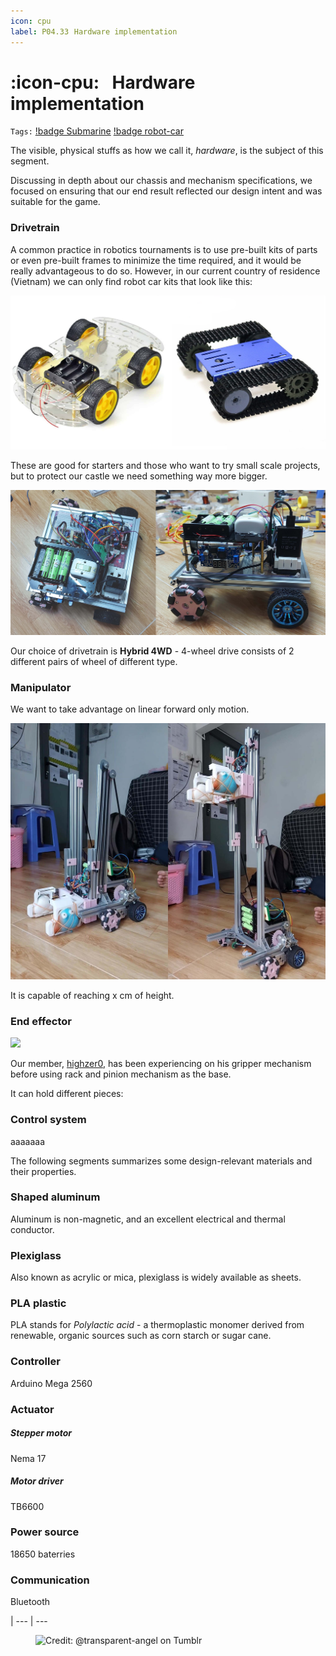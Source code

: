 ```yaml
---
icon: cpu
label: P04.33⠀Hardware implementation
---
```

# :icon-cpu:⠀Hardware implementation
`Tags:` [!badge Submarine](/projects/P04-submarine.md) [!badge robot-car]()

The visible, physical stuffs as how we call it, *hardware*, is the subject of this segment.

Discussing in depth about our chassis and mechanism specifications, we focused on ensuring that our end result reflected our design intent and was suitable for the game.

### Drivetrain
A common practice in robotics tournaments is to use pre-built kits of parts or even pre-built frames to minimize the time required, and it would be really advantageous to do so. However, in our current country of residence (Vietnam) we can only find robot car kits that look like this:

![](/projects/P04-submarine/media/pre-built-robot-cars-vn.png)

These are good for starters and those who want to try small scale projects, but to protect our castle we need something way more bigger.

![](/projects/P04-submarine/media/drivetrain1.jpg)

Our choice of drivetrain is **Hybrid 4WD** - 4-wheel drive consists of 2 different pairs of wheel of different type.

### Manipulator
We want to take advantage on linear forward only motion.

![](/projects/P04-submarine/media/elevator1.jpg)

It is capable of reaching x cm of height.

### End effector

![](/projects/P04-submarine/media/gripper1.jpg)

Our member, [highzer0](https://github.com/highzer0), has been experiencing on his gripper mechanism before using rack and pinion mechanism as the base.

It can hold different pieces:

### Control system
aaaaaaa


The following segments summarizes some design-relevant materials and their properties.

### Shaped aluminum
Aluminum is non-magnetic, and an excellent electrical and thermal conductor. 

### Plexiglass
Also known as acrylic or mica, plexiglass is widely available as sheets.

### PLA plastic
PLA stands for *Polylactic acid* - a thermoplastic monomer derived from renewable, organic sources such as corn starch or sugar cane. 

### Controller
Arduino Mega 2560

### Actuator
##### Stepper motor
Nema 17

##### Motor driver
TB6600

### Power source
18650 baterries

### Communication
Bluetooth

|
--- | ---

<figure>
    <img src="https://64.media.tumblr.com/d103eb823dce2842c673f409f036857b/tumblr_mzx9wrdwFa1snc5kxo1_1280.gifv" alt="Credit: @transparent-angel on Tumblr">
</figure>